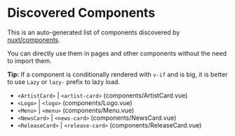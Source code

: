 # Discovered Components

This is an auto-generated list of components discovered by [nuxt/components](https://github.com/nuxt/components).

You can directly use them in pages and other components without the need to import them.

**Tip:** If a component is conditionally rendered with `v-if` and is big, it is better to use `Lazy` or `lazy-` prefix to lazy load.

- `<ArtistCard>` | `<artist-card>` (components/ArtistCard.vue)
- `<Logo>` | `<logo>` (components/Logo.vue)
- `<Menu>` | `<menu>` (components/Menu.vue)
- `<NewsCard>` | `<news-card>` (components/NewsCard.vue)
- `<ReleaseCard>` | `<release-card>` (components/ReleaseCard.vue)
